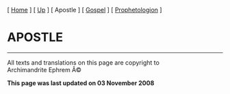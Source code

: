 \[ [Home](index.md) \] \[ [Up](lectionary.md) \] \[ Apostle \]
\[ [Gospel](gospel.md) \] \[ [Prophetologion](prophetologion.md) \]

APOSTLE
=======

------------------------------------------------------------------------

All texts and translations on this page are copyright to\
Archimandrite Ephrem Â©

**This page was last updated on 03 November 2008**
